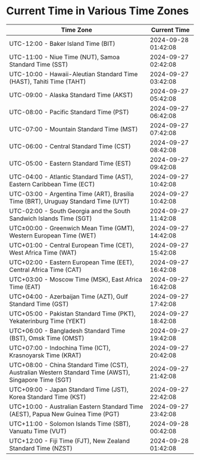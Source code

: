 # Current Time in Various Time Zones

| Time Zone | Current Time |
|-----------|--------------|
| UTC-12:00 - Baker Island Time (BIT) | 2024-09-28 01:42:08 |
| UTC-11:00 - Niue Time (NUT), Samoa Standard Time (SST) | 2024-09-27 02:42:08 |
| UTC-10:00 - Hawaii-Aleutian Standard Time (HAST), Tahiti Time (TAHT) | 2024-09-27 03:42:08 |
| UTC-09:00 - Alaska Standard Time (AKST) | 2024-09-27 05:42:08 |
| UTC-08:00 - Pacific Standard Time (PST) | 2024-09-27 06:42:08 |
| UTC-07:00 - Mountain Standard Time (MST) | 2024-09-27 07:42:08 |
| UTC-06:00 - Central Standard Time (CST) | 2024-09-27 08:42:08 |
| UTC-05:00 - Eastern Standard Time (EST) | 2024-09-27 09:42:08 |
| UTC-04:00 - Atlantic Standard Time (AST), Eastern Caribbean Time (ECT) | 2024-09-27 10:42:08 |
| UTC-03:00 - Argentina Time (ART), Brasília Time (BRT), Uruguay Standard Time (UYT) | 2024-09-27 10:42:08 |
| UTC-02:00 - South Georgia and the South Sandwich Islands Time (SGT) | 2024-09-27 11:42:08 |
| UTC±00:00 - Greenwich Mean Time (GMT), Western European Time (WET) | 2024-09-27 14:42:08 |
| UTC+01:00 - Central European Time (CET), West Africa Time (WAT) | 2024-09-27 15:42:08 |
| UTC+02:00 - Eastern European Time (EET), Central Africa Time (CAT) | 2024-09-27 16:42:08 |
| UTC+03:00 - Moscow Time (MSK), East Africa Time (EAT) | 2024-09-27 16:42:08 |
| UTC+04:00 - Azerbaijan Time (AZT), Gulf Standard Time (GST) | 2024-09-27 17:42:08 |
| UTC+05:00 - Pakistan Standard Time (PKT), Yekaterinburg Time (YEKT) | 2024-09-27 18:42:08 |
| UTC+06:00 - Bangladesh Standard Time (BST), Omsk Time (OMST) | 2024-09-27 19:42:08 |
| UTC+07:00 - Indochina Time (ICT), Krasnoyarsk Time (KRAT) | 2024-09-27 20:42:08 |
| UTC+08:00 - China Standard Time (CST), Australian Western Standard Time (AWST), Singapore Time (SGT) | 2024-09-27 21:42:08 |
| UTC+09:00 - Japan Standard Time (JST), Korea Standard Time (KST) | 2024-09-27 22:42:08 |
| UTC+10:00 - Australian Eastern Standard Time (AEST), Papua New Guinea Time (PGT) | 2024-09-27 23:42:08 |
| UTC+11:00 - Solomon Islands Time (SBT), Vanuatu Time (VUT) | 2024-09-28 00:42:08 |
| UTC+12:00 - Fiji Time (FJT), New Zealand Standard Time (NZST) | 2024-09-28 01:42:08 |
